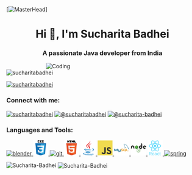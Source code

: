 [![MasterHead](https://media.licdn.com/dms/image/D5622AQHDlxDxZiam1g/feedshare-shrink_800/0/1697057502299?e=2147483647&v=beta&t=fWO4V4X3Uxtkp3z2quX_syw9B9LogtrRU1ywZu9H3z0)]
<h1 align="center">Hi 👋, I'm Sucharita Badhei</h1>
<h3 align="center">A passionate Java developer from India</h3>
<img align="right" alt="Coding" width="400" src="https://user-images.githubusercontent.com/102985224/211582827-8fd748d6-9181-4c5f-a620-76168b861a4d.gif">

<p align="left"> <img src="https://komarev.com/ghpvc/?username=sucharitabadhei&label=Profile%20views&color=0e75b6&style=flat" alt="sucharitabadhei" /> </p>

<p align="left"> <a href="https://twitter.com/sucharitabadhei" target="blank"><img src="https://img.shields.io/twitter/follow/sucharitabadhei?logo=twitter&style=for-the-badge" alt="sucharitabadhei" /></a> </p>

<h3 align="left">Connect with me:</h3>
<p align="left">
<a href="https://twitter.com/sucharitabadhei" target="blank"><img align="center" src="https://raw.githubusercontent.com/rahuldkjain/github-profile-readme-generator/master/src/images/icons/Social/twitter.svg" alt="sucharitabadhei" height="30" width="40" /></a>
<a href="https://linkedin.com/in/@sucharitabadhei" target="blank"><img align="center" src="https://raw.githubusercontent.com/rahuldkjain/github-profile-readme-generator/master/src/images/icons/Social/linked-in-alt.svg" alt="@sucharitabadhei" height="30" width="40" /></a>
<a href="https://instagram.com/@sucharita-badhei" target="blank"><img align="center" src="https://raw.githubusercontent.com/rahuldkjain/github-profile-readme-generator/master/src/images/icons/Social/instagram.svg" alt="@sucharita-badhei" height="30" width="40" /></a>
</p>

<h3 align="left">Languages and Tools:</h3>
<p align="left"> <a href="https://www.blender.org/" target="_blank" rel="noreferrer"> <img src="https://download.blender.org/branding/community/blender_community_badge_white.svg" alt="blender" width="40" height="40"/> </a> <a href="https://www.w3schools.com/css/" target="_blank" rel="noreferrer"> <img src="https://raw.githubusercontent.com/devicons/devicon/master/icons/css3/css3-original-wordmark.svg" alt="css3" width="40" height="40"/> </a> <a href="https://git-scm.com/" target="_blank" rel="noreferrer"> <img src="https://www.vectorlogo.zone/logos/git-scm/git-scm-icon.svg" alt="git" width="40" height="40"/> </a> <a href="https://www.w3.org/html/" target="_blank" rel="noreferrer"> <img src="https://raw.githubusercontent.com/devicons/devicon/master/icons/html5/html5-original-wordmark.svg" alt="html5" width="40" height="40"/> </a> <a href="https://www.java.com" target="_blank" rel="noreferrer"> <img src="https://raw.githubusercontent.com/devicons/devicon/master/icons/java/java-original.svg" alt="java" width="40" height="40"/> </a> <a href="https://developer.mozilla.org/en-US/docs/Web/JavaScript" target="_blank" rel="noreferrer"> <img src="https://raw.githubusercontent.com/devicons/devicon/master/icons/javascript/javascript-original.svg" alt="javascript" width="40" height="40"/> </a> <a href="https://www.mysql.com/" target="_blank" rel="noreferrer"> <img src="https://raw.githubusercontent.com/devicons/devicon/master/icons/mysql/mysql-original-wordmark.svg" alt="mysql" width="40" height="40"/> </a> <a href="https://nodejs.org" target="_blank" rel="noreferrer"> <img src="https://raw.githubusercontent.com/devicons/devicon/master/icons/nodejs/nodejs-original-wordmark.svg" alt="nodejs" width="40" height="40"/> </a> <a href="https://reactjs.org/" target="_blank" rel="noreferrer"> <img src="https://raw.githubusercontent.com/devicons/devicon/master/icons/react/react-original-wordmark.svg" alt="react" width="40" height="40"/> </a> <a href="https://spring.io/" target="_blank" rel="noreferrer"> <img src="https://www.vectorlogo.zone/logos/springio/springio-icon.svg" alt="spring" width="40" height="40"/> </a> </p>

<p><img align="left" src="https://github-readme-stats.vercel.app/api/top-langs?username=Sucharita-Badhei&show_icons=true&locale=en&layout=compact" alt="Sucharita-Badhei" /></p>

<p>&nbsp;<img align="center" src="https://github-readme-stats.vercel.app/api?username=Sucharita-Badhei&show_icons=true&locale=en" alt="Sucharita-Badhei" /></p>



